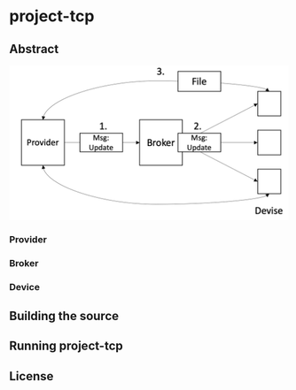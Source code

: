 # project-tcp
## Abstract
![abstract](/picture/abstract.png)
### Provider

### Broker

### Device

## Building the source

## Running project-tcp

## License